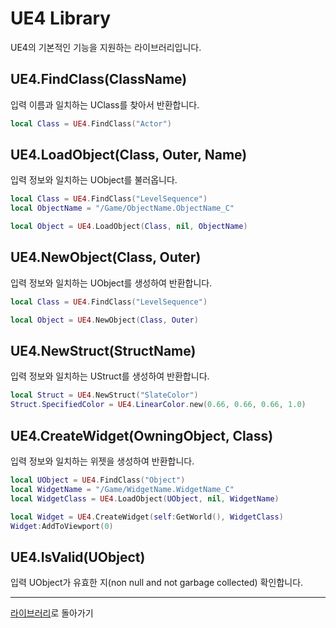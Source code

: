 # UE4 Library

UE4의 기본적인 기능을 지원하는 라이브러리입니다.

## UE4.FindClass(ClassName)

입력 이름과 일치하는 UClass를 찾아서 반환합니다.

```lua
local Class = UE4.FindClass("Actor")
```

## UE4.LoadObject(Class, Outer, Name)

입력 정보와 일치하는 UObject를 불러옵니다.

```lua
local Class = UE4.FindClass("LevelSequence")
local ObjectName = "/Game/ObjectName.ObjectName_C"

local Object = UE4.LoadObject(Class, nil, ObjectName)
```

## UE4.NewObject(Class, Outer)

입력 정보와 일치하는 UObject를 생성하여 반환합니다.

```lua
local Class = UE4.FindClass("LevelSequence")

local Object = UE4.NewObject(Class, Outer)
```

## UE4.NewStruct(StructName)

입력 정보와 일치하는 UStruct를 생성하여 반환합니다.

```lua
local Struct = UE4.NewStruct("SlateColor")
Struct.SpecifiedColor = UE4.LinearColor.new(0.66, 0.66, 0.66, 1.0)
```

## UE4.CreateWidget(OwningObject, Class)

입력 정보와 일치하는 위젯을 생성하여 반환합니다.

```lua
local UObject = UE4.FindClass("Object")
local WidgetName = "/Game/WidgetName.WidgetName_C"
local WidgetClass = UE4.LoadObject(UObject, nil, WidgetName)

local Widget = UE4.CreateWidget(self:GetWorld(), WidgetClass)
Widget:AddToViewport(0)
```

## UE4.IsValid(UObject)

입력 UObject가 유효한 지(non null and not garbage collected) 확인합니다.

------------------------------------
[라이브러리](Library_ko.md)로 돌아가기